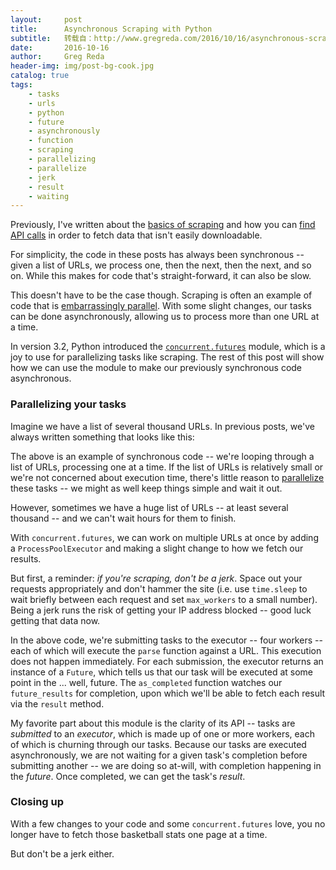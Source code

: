 ```yaml
---
layout:     post
title:      Asynchronous Scraping with Python
subtitle:   转载自：http://www.gregreda.com/2016/10/16/asynchronous-scraping-with-python/
date:       2016-10-16
author:     Greg Reda
header-img: img/post-bg-cook.jpg
catalog: true
tags:
    - tasks
    - urls
    - python
    - future
    - asynchronously
    - function
    - scraping
    - parallelizing
    - parallelize
    - jerk
    - result
    - waiting
---
```


Previously, I've written about the [basics of scraping](http://www.gregreda.com/2013/03/03/web-scraping-101-with-python) and how you can [find API calls](http://www.gregreda.com/2015/02/15/web-scraping-finding-the-api) in order to fetch data that isn't easily downloadable.

For simplicity, the code in these posts has always been synchronous -- given a list of URLs, we process one, then the next, then the next, and so on. While this makes for code that's straight-forward, it can also be slow.

This doesn't have to be the case though. Scraping is often an example of code that is [embarrassingly parallel](https://en.wikipedia.org/wiki/Embarrassingly_parallel). With some slight changes, our tasks can be done asynchronously, allowing us to process more than one URL at a time.

In version 3.2, Python introduced the [`concurrent.futures`](https://docs.python.org/3/library/concurrent.futures.html) module, which is a joy to use for parallelizing tasks like scraping. The rest of this post will show how we can use the module to make our previously synchronous code asynchronous.

### Parallelizing your tasks

Imagine we have a list of several thousand URLs. In previous posts, we've always written something that looks like this:

The above is an example of synchronous code -- we're looping through a list of URLs, processing one at a time. If the list of URLs is relatively small or we're not concerned about execution time, there's little reason to [parallelize](https://en.wikipedia.org/wiki/Task_parallelism) these tasks -- we might as well keep things simple and wait it out.

However, sometimes we have a huge list of URLs -- at least several thousand -- and we can't wait hours for them to finish.

With `concurrent.futures`, we can work on multiple URLs at once by adding a `ProcessPoolExecutor` and making a slight change to how we fetch our results.

But first, a reminder: *if you're scraping, don't be a jerk*. Space out your requests appropriately and don't hammer the site (i.e. use `time.sleep` to wait briefly between each request and set `max_workers` to a small number). Being a jerk runs the risk of getting your IP address blocked -- good luck getting that data now.

In the above code, we're submitting tasks to the executor -- four workers -- each of which will execute the `parse` function against a URL. This execution does not happen immediately. For each submission, the executor returns an instance of a `Future`, which tells us that our task will be executed at some point in the ... well, future. The `as_completed` function watches our `future_results` for completion, upon which we'll be able to fetch each result via the `result` method.

My favorite part about this module is the clarity of its API -- tasks are *submitted* to an *executor*, which is made up of one or more workers, each of which is churning through our tasks. Because our tasks are executed asynchronously, we are not waiting for a given task's completion before submitting another -- we are doing so at-will, with completion happening in the *future*. Once completed, we can get the task's *result*.

### Closing up

With a few changes to your code and some `concurrent.futures` love, you no longer have to fetch those basketball stats one page at a time.

But don't be a jerk either.

